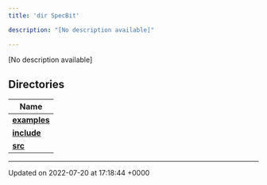 ```yaml
---
title: 'dir SpecBit'

description: "[No description available]"

---
```







[No description available]

## Directories

| Name           |
| -------------- |
| **[examples](/documentation/code/files/dir_cc061c10d97e137342b37156734d49fa/#dir-examples)**  |
| **[include](/documentation/code/files/dir_3e780b8b8b0b785a128ffd7efbd03579/#dir-include)**  |
| **[src](/documentation/code/files/dir_5a8186266a909d0ed6ad73c54fa9897d/#dir-src)**  |






-------------------------------

Updated on 2022-07-20 at 17:18:44 +0000
